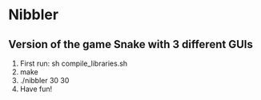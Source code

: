 # Nibbler
Version of the game Snake with 3 different GUIs
-----------------------------------------------
1. First run: sh compile_libraries.sh
2. make
3. ./nibbler 30 30
4. Have fun!
